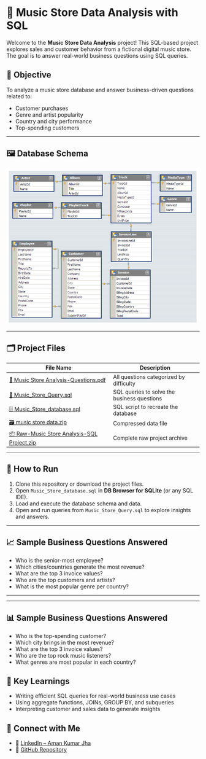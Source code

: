 # 🎵 Music Store Data Analysis with SQL

Welcome to the **Music Store Data Analysis** project! This SQL-based project explores sales and customer behavior from a fictional digital music store. The goal is to answer real-world business questions using SQL queries.

## 🎯 Objective

To analyze a music store database and answer business-driven questions related to:
- Customer purchases
- Genre and artist popularity
- Country and city performance
- Top-spending customers

---

## 🖼️ Database Schema

![Database Schema](https://github.com/Aman-Jha07/SQL-Data-Analysis/blob/main/MusicDatabaseSchema.png)

---

## 🗂️ Project Files

| File Name | Description |
|-----------|-------------|
| [📄 Music Store Analysis-Questions.pdf](https://github.com/Aman-Jha07/SQL-Data-Analysis/blob/main/Music%20Store%20Analysis-Questions.pdf) | All questions categorized by difficulty |
| [📜 Music_Store_Query.sql](https://github.com/Aman-Jha07/SQL-Data-Analysis/blob/main/Music_Store_Query.sql) | SQL queries to solve the business questions |
| [🗄️ Music_Store_database.sql](https://github.com/Aman-Jha07/SQL-Data-Analysis/blob/main/Music_Store_database.sql) | SQL script to recreate the database |
| [🗃️ music store data.zip](https://github.com/Aman-Jha07/SQL-Data-Analysis/blob/main/music%20store%20data.zip) | Compressed data file |
| [📦 Raw-Music Store Analysis-SQL Project.zip](https://github.com/Aman-Jha07/SQL-Data-Analysis/blob/main/Raw-Music%20Store%20Analysis-SQL%20Project.zip) | Complete raw project archive |

---

## 📌 How to Run

1. Clone this repository or download the project files.
2. Open `Music_Store_database.sql` in **DB Browser for SQLite** (or any SQL IDE).
3. Load and execute the database schema and data.
4. Open and run queries from `Music_Store_Query.sql` to explore insights and answers.

---

## 📈 Sample Business Questions Answered

- Who is the senior-most employee?
- Which cities/countries generate the most revenue?
- What are the top 3 invoice values?
- Who are the top customers and artists?
- What is the most popular genre per country?

---
---
## 📊 Sample Business Questions Answered

- Who is the top-spending customer?
- Which city brings in the most revenue?
- What are the top 3 invoice values?
- Who are the top rock music listeners?
- What genres are most popular in each country?

## 🧠 Key Learnings

- Writing efficient SQL queries for real-world business use cases
- Using aggregate functions, JOINs, GROUP BY, and subqueries
- Interpreting customer and sales data to generate insights

## 🔗 Connect with Me

- 💼 [LinkedIn – Aman Kumar Jha](https://www.linkedin.com/in/amankumarjhame/)
- 📂 [GitHub Repository](https://github.com/Aman-Jha07/SQL-Data-Analysis)
